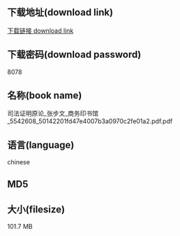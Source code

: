 ## 下载地址(download link)
[下载链接 download link](https://voluble-croquembouche-d321dc.netlify.app/?s=%E5%8F%B8%E6%B3%95%E8%AF%81%E6%98%8E%E5%8E%9F%E8%AE%BA_%E5%BC%A0%E6%AD%A5%E6%96%87_%E5%95%86%E5%8A%A1%E5%8D%B0%E4%B9%A6%E9%A6%86_5542608_50142201fd47e4007b3a0970c2fe01a2.pdf)

## 下载密码(download password)
8078

## 名称(book name)
司法证明原论_张步文_商务印书馆_5542608_50142201fd47e4007b3a0970c2fe01a2.pdf.pdf

## 语言(language)
chinese

## MD5


## 大小(filesize)
101.7 MB
